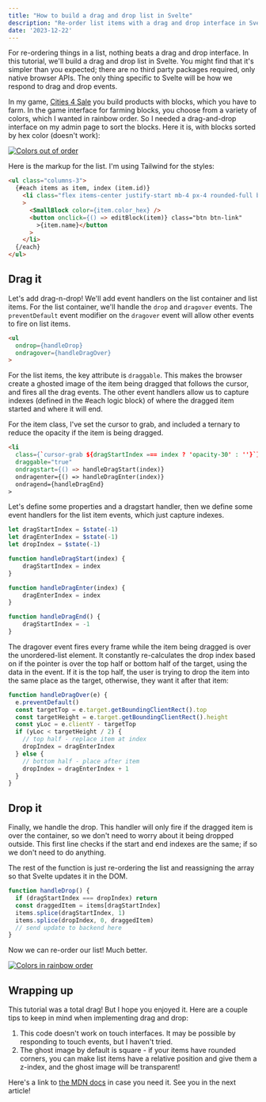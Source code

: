```yaml
---
title: "How to build a drag and drop list in Svelte"
description: "Re-order list items with a drag and drop interface in Svelte"
date: '2023-12-22'
---
```


For re-ordering things in a list, nothing beats a drag and drop interface. In this tutorial, we'll build a drag and drop list in Svelte. You might find that it's simpler than you expected; there are no third party packages required, only native browser APIs. The only thing specific to Svelte will be how we respond to drag and drop events.

In my game, [Cities 4 Sale](https://cities4sale.io) you build products with blocks, which you have to farm. In the game interface for farming blocks, you choose from a variety of colors, which I wanted in rainbow order. So I needed a drag-and-drop interface on my admin page to sort the blocks. Here it is, with blocks sorted by hex color (doesn't work):

[![Colors out of order](/images/posts/drag-n-drop/admin-page-out-of-order.png)](https://inorganik.net/images/posts/drag-n-drop/admin-page-out-of-order.png)

Here is the markup for the list. I'm using Tailwind for the styles:

```html
<ul class="columns-3">
  {#each items as item, index (item.id)}
    <li class="flex items-center justify-start mb-4 px-4 rounded-full bg-white"
    >
      <SmallBlock color={item.color_hex} />
      <button onclick={() => editBlock(item)} class="btn btn-link"
        >{item.name}</button
      >
    </li>
  {/each}
</ul>
```

## Drag it

Let's add drag-n-drop! We'll add event handlers on the list container and list items. For the list container, we'll handle the `drop` and `dragover` events. The `preventDefault` event modifier on the `dragover` event will allow other events to fire on list items.

```html
<ul
  ondrop={handleDrop}
  ondragover={handleDragOver}
>
```

For the list items, the key attribute is `draggable`. This makes the browser create a ghosted image of the item being dragged that follows the cursor, and fires all the drag events. The other event handlers allow us to capture indexes (defined in the #each logic block) of where the dragged item started and where it will end.

For the item class, I've set the cursor to grab, and included a ternary to reduce the opacity if the item is being dragged.

```html
<li
  class={`cursor-grab ${dragStartIndex === index ? 'opacity-30' : ''}`}
  draggable="true"
  ondragstart={() => handleDragStart(index)}
  ondragenter={() => handleDragEnter(index)}
  ondragend={handleDragEnd}
>
```

Let's define some properties and a dragstart handler, then we define some event handlers for the list item events, which just capture indexes.
```js
let dragStartIndex = $state(-1)
let dragEnterIndex = $state(-1)
let dropIndex = $state(-1)

function handleDragStart(index) {
    dragStartIndex = index
}

function handleDragEnter(index) {
    dragEnterIndex = index
}

function handleDragEnd() {
    dragStartIndex = -1
}
```

The dragover event fires every frame while the item being dragged is over the unordered-list element. It constantly re-calculates the drop index based on if the pointer is over the top half or bottom half of the target, using the data in the event. If it is the top half, the user is trying to drop the item into the same place as the target, otherwise, they want it after that item:
```js
function handleDragOver(e) {
  e.preventDefault()
  const targetTop = e.target.getBoundingClientRect().top
  const targetHeight = e.target.getBoundingClientRect().height
  const yLoc = e.clientY - targetTop
  if (yLoc < targetHeight / 2) {
    // top half - replace item at index
    dropIndex = dragEnterIndex
  } else {
    // bottom half - place after item
    dropIndex = dragEnterIndex + 1
  }
}
```
## Drop it

Finally, we handle the drop. This handler will only fire if the dragged item is over the container, so we don't need to worry about it being dropped outside. This first line checks if the start and end indexes are the same; if so we don't need to do anything.

The rest of the function is just re-ordering the list and reassigning the array so that Svelte updates it in the DOM.
```js
function handleDrop() {
  if (dragStartIndex === dropIndex) return
  const draggedItem = items[dragStartIndex]
  items.splice(dragStartIndex, 1)
  items.splice(dropIndex, 0, draggedItem)
  // send update to backend here
}
```

Now we can re-order our list! Much better.

[![Colors in rainbow order](/images/posts/drag-n-drop/admin-block-page.png)](https://inorganik.net/images/posts/drag-n-drop/admin-block-page.png)

## Wrapping up

This tutorial was a total drag! But I hope you enjoyed it. Here are a couple tips to keep in mind when implementing drag and drop:

1. This code doesn't work on touch interfaces. It may be possible by responding to touch events, but I haven't tried.
2. The ghost image by default is square - if your items have rounded corners, you can make list items have a relative position and give them a z-index, and the ghost image will be transparent!

Here's a link to [the MDN docs](https://developer.mozilla.org/en-US/docs/Web/API/HTML_Drag_and_Drop_API) in case you need it. See you in the next article!